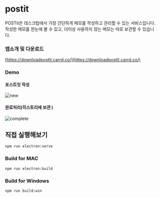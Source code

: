 # postit
POSTit은 데스크탑에서 가장 간단하게 메모를 작성하고 관리할 수 있는 서비스입니다.
작성한 메모를 한눈에 볼 수 있고, 더이상 사용하지 않는 메모는 따로 보관할 수 있습니다. 

### 앱소개 및 다운로드 
[https://downloadpostit.carrd.co/](https://downloadpostit.carrd.co/)

### Demo
#### 포스트잇 작성 
![new](https://github.com/happilee12/vue-electron-postit/blob/main/postit_new.gif?raw=true)

#### 완료처리(히스토리에 보관 )
![complete](https://github.com/happilee12/vue-electron-postit/blob/main/postit_complete.gif?raw=true)



## 직접 실행해보기 
```
npm run electron:serve
```

### Build for MAC
```
npm run electron:build
```

### Build for Windows
```
npm run build:win
```




